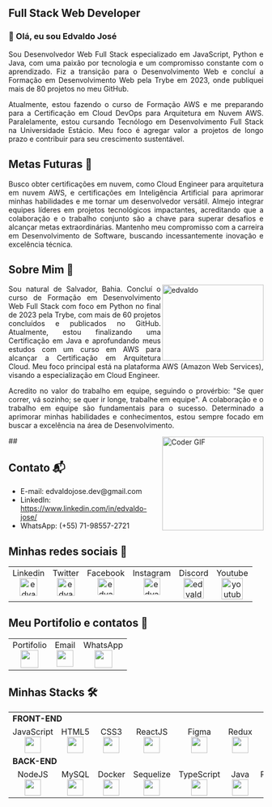 <!DOCTYPE html>
<html>
  <head>
    <!-- <style>
    img {
      border-radius: 10px;
      border: 2px solid black;
      float: right;
      margin-left: 10px;
      }
    </style> -->
  </head>
  <body>
    <!-- Conteúdo da página aqui -->
    <h2 align="left">Full Stack Web Developer</h2>
    <div style="text-align: justify;">
      <h3>👋 Olá, eu sou Edvaldo José</h3>
      <p>
        Sou Desenvolvedor Web Full Stack especializado em JavaScript, Python e Java, com uma paixão por tecnologia e um compromisso constante com o aprendizado. Fiz a transição para o Desenvolvimento Web e concluí a Formação em Desenvolvimento Web pela Trybe em 2023, onde publiquei mais de 80 projetos no meu GitHub.
      </p>
      <p>
        Atualmente, estou fazendo o curso de Formação AWS e me preparando para a Certificação em Cloud DevOps para Arquitetura em Nuvem AWS. Paralelamente, estou cursando Tecnólogo em Desenvolvimento Full Stack na Universidade Estácio. Meu foco é agregar valor a projetos de longo prazo e contribuir para seu crescimento sustentável.
      </p>
    </div>
    <h2>Metas Futuras 🚀</h2>
    <div style="text-align: justify;">
      <p>
        Busco obter certificações em nuvem, como Cloud Engineer para arquitetura em nuvem AWS, e certificações em Inteligência Artificial para aprimorar minhas habilidades e me tornar um desenvolvedor versátil. Almejo integrar equipes líderes em projetos tecnológicos impactantes, acreditando que a colaboração e o trabalho conjunto são a chave para superar desafios e alcançar metas extraordinárias. Mantenho meu compromisso com a carreira em Desenvolvimento de Software, buscando incessantemente inovação e excelência técnica.
      </p>
    </div>
    <h2>Sobre Mim 👨</h2>
    <div style="text-align: justify;">
      <img align="right" height="150" width="200" alt="edvaldo" src="https://www.tecnoschool.com.ar/img/gif-portadas-cursos/entrenamiento-en-programacion2.gif">
      <p>
        Sou natural de Salvador, Bahia. Concluí o curso de Formação em Desenvolvimento Web Full Stack com foco em Python no final de 2023 pela Trybe, com mais de 60 projetos concluídos e publicados no GitHub. Atualmente, estou finalizando uma Certificação em Java e aprofundando meus estudos com um curso em AWS para alcançar a Certificação em Arquitetura Cloud. Meu foco principal está na plataforma AWS (Amazon Web Services), visando a especialização em Cloud Engineer.
      </p>
      <p>
        Acredito no valor do trabalho em equipe, seguindo o provérbio: "Se quer correr, vá sozinho; se quer ir longe, trabalhe em equipe". A colaboração e o trabalho em equipe são fundamentais para o sucesso. Determinado a aprimorar minhas habilidades e conhecimentos, estou sempre focado em buscar a excelência na área de Desenvolvimento.
      </p>
    </div>
    ##
    <img align="right" src="https://user-images.githubusercontent.com/96168296/232656308-9affede6-2278-4606-97be-7ed26fb298c7.gif" alt="Coder GIF" width="200" height="185">
    <h2>Contato 📬</h2>
    <ul>
      <li>E-mail: edvaldojose.dev@gmail.com</li>
      <li>LinkedIn: <a href="https://www.linkedin.com/in/edvaldo-jose/">https://www.linkedin.com/in/edvaldo-jose/</a></li>
      <li>WhatsApp: (+55) 71-98557-2721</li>
    </ul>
        <h2>Minhas redes sociais 📱</h2>
    <table width="10px">
      <tbody>
        <tr valign="top">
          <td width="30px" align="center">
            <span>Linkedin</span><br>
            <a href="https://linkedin.com/in/edvaldo-jose" target="blank"><img align="center" src="https://raw.githubusercontent.com/rahuldkjain/github-profile-readme-generator/master/src/images/icons/Social/linked-in-alt.svg" alt="edvaldo-jose" height="35" width="35" /></a>
          </td>
          <td width="30px" align="center">
            <span>Twitter</span><br>
            <a href="https://twitter.com/edvaldojose003" target="blank"><img align="center" src="https://raw.githubusercontent.com/rahuldkjain/github-profile-readme-generator/master/src/images/icons/Social/twitter.svg" alt="edvaldojose003" height="35" width="35" /></a>
          </td>
          <td width="30px" align="center">
            <span>Facebook</span><br>
            <a href="https://fb.com/edvaldosantos003" target="blank"><img align="center" src="https://raw.githubusercontent.com/rahuldkjain/github-profile-readme-generator/master/src/images/icons/Social/facebook.svg" alt="edvaldosantos003" height="33" width="33" /></a>
          </td>
          <td width="30px" align="center">
            <span>Instagram</span><br>
            <a href="https://instagram.com/edvaldojsnet" target="blank"><img align="center" src="https://raw.githubusercontent.com/rahuldkjain/github-profile-readme-generator/master/src/images/icons/Social/instagram.svg" alt="edvaldojsnet" height="33" width="33" /></a>
          </td>
          <td width="30px" align="center">
            <span>Discord</span><br>
            <a href="https://discord.com/channels/@me" target="blank"><img align="center" src="https://raw.githubusercontent.com/rahuldkjain/github-profile-readme-generator/master/src/images/icons/Social/discord.svg" alt="edvaldojose#9298" height="40" width="40" /></a>
          </td>
          <td width="30px" align="center">
            <span>Youtube</span><br>
            <a href="https://www.youtube.com/channel/UCrk6tNMaD36qmpp0eEPzrHA" target="blank"> <img align="center" src="https://img.icons8.com/color/48/null/youtube-play.png" alt="youtube logo" height="42" width="42" /></a>
          </td>
        </tr>
      </tbody>
    </table>
    <h2>Meu Portifolio e contatos 💼</h2>
    <table width="10px">
      <tbody>
        <tr valign="top">
          <td width="30px" align="center">
            <span>Portifolio</span><br>
            <a target="_blank" href="https://eliedson-portfolio.netlify.app_/"><img src="https://img.icons8.com/ios-filled/50/22C3E6/portfolio.png" height="35" width="35" /></a>
          </td>
          <td width="30px" height="30" align="center">
            <span>Email</span>
            <a target="_blank" href="mailto:edvaldojose.dev@gmail.com"><img src="https://user-images.githubusercontent.com/96168296/232272109-3e7b80c1-0035-4a3f-a402-e5a8df75aab0.png" height="33" width="33" /></a>
          </td>
          <td width="30px" align="center">
            <span>WhatsApp</span><br>
            <a target="_blank" href="https://web.whatsapp.com/"><img src="https://img.icons8.com/3d-fluency/94/null/whatsapp.png" height="35" width="35"/></a>
          </td>
        </tr>
      </tbody>
    </table>
    <h2 align='left'>Minhas Stacks 🛠️</h2>
    <table width="320px" align="center">
      <tbody>
        <tr>
          <td colspan="8" align="left"><strong>FRONT-END</strong></td>
        </tr>
        <tr valign="top">
          <td width="80px" align="center">
            <span>JavaScript</span><br>
            <img height="32px" src="https://upload.vectorlogo.zone/logos/javascript/images/239ec8a4-163e-4792-83b6-3f6d96911757.svg" />
          </td>
          <td width="80px" align="center">
            <span>HTML5</span><br>
            <img height="32" src="https://cdn.jsdelivr.net/gh/devicons/devicon/icons/html5/html5-original.svg" />
          </td>
          <td width="80px" align="center">
            <span>CSS3</span><br>
            <img height="32" src="https://cdn.jsdelivr.net/gh/devicons/devicon/icons/css3/css3-original.svg" />
          </td>
          <td width="80px" align="center">
            <span>ReactJS</span><br>
            <img height="32" src="https://cdn.jsdelivr.net/gh/devicons/devicon/icons/react/react-original.svg" />
          </td>
          <td width="80px" align="center">
            <span>Figma</span><br>
            <img height="32" src="https://upload.vectorlogo.zone/logos/figma/images/6ae6a49b-1868-4c3c-aefe-1a5b4d2f4d62.svg" />
          </td>
          <td width="80px" align="center">
            <span>Redux</span><br>
            <img height="32" src="https://cdn.jsdelivr.net/gh/devicons/devicon/icons/redux/redux-original.svg" />
          </td>
        </tr>
        <tr>
          <td colspan="8" align="left"><strong>BACK-END</strong></td>
        </tr>
        <tr valign="top">
          <td width="80px" align="center">
            <span>NodeJS</span><br>
            <img height="32px" src="https://cdn.jsdelivr.net/gh/devicons/devicon/icons/nodejs/nodejs-original.svg" />
          </td>
          <td width="80px" align="center">
            <span>MySQL</span><br>
            <img height="32" src="https://cdn.jsdelivr.net/gh/devicons/devicon/icons/mysql/mysql-original.svg" />
          </td>
          <td width="80px" align="center">
            <span>Docker</span><br>
            <img height="32" src="https://cdn.jsdelivr.net/gh/devicons/devicon/icons/docker/docker-original.svg" />
          </td>
          <td width="80px" align="center">
            <span>Sequelize</span><br>
            <img height="32" src="https://cdn.jsdelivr.net/gh/devicons/devicon/icons/sequelize/sequelize-original.svg" />
          </td>
          <td width="80px" align="center">
            <span>TypeScript</span><br>
            <img height="32" src="https://cdn.jsdelivr.net/gh/devicons/devicon/icons/typescript/typescript-original.svg" />
          </td>
          <td width="80px" align="center">
            <span>Java</span><br>
            <img height="32" src="https://cdn.jsdelivr.net/gh/devicons/devicon/icons/java/java-original.svg" />
          </td>
          <td width="80px" align="center">
            <span>Python</span><br>
            <img height="32" src="https://cdn.jsdelivr.net/gh/devicons/devicon/icons/python/python-original.svg" />
          </td>
          <td width="80px" align="center">
            <span>SQL</span><br>
            <img height="32" src="https://cdn.jsdelivr.net/gh/devicons/devicon/icons/postgresql/postgresql-original.svg" />
          </td>
        </tr>
      </tbody>
    </table>
  </body>
</html>


